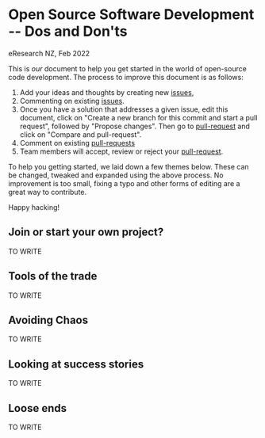 # Open Source Software Development -- Dos and Don'ts
eResearch NZ, Feb 2022

This is _our_ document to help you get started in the world of open-source code development. The process to improve this document is as follows:

1. Add your ideas and thoughts by creating new [issues](https://github.com/OSS-BOF-eResearch-2022/oss-bof-repo1/issues),
2. Commenting on existing [issues](https://github.com/OSS-BOF-eResearch-2022/oss-bof-repo1/issues). 
3. Once you have a solution that addresses a given issue, edit this document, click on "Create a new branch for this commit and start a pull request", followed by "Propose changes". Then go to [pull-request](https://github.com/OSS-BOF-eResearch-2022/oss-bof-repo1/pulls) and click on "Compare and pull-request". 
4. Comment on existing [pull-requests](https://github.com/OSS-BOF-eResearch-2022/oss-bof-repo1/pulls)
5. Team members will accept, review or reject your [pull-request](https://github.com/OSS-BOF-eResearch-2022/oss-bof-repo1/pulls).

To help you getting started, we laid down a few themes below. These can be changed, tweaked and expanded using the above process.
No improvement is too small, fixing a typo and other forms of editing are a great way to contribute. 

Happy hacking!

## Join or start your own project?

TO WRITE

## Tools of the trade

TO WRITE


## Avoiding Chaos

TO WRITE


## Looking at success stories

TO WRITE

## Loose ends

TO WRITE



